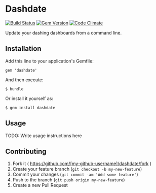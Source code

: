 # Dashdate
[![Build Status](https://travis-ci.org/kmckee/dashdate.png)](https://travis-ci.org/kmckee/dashdate)
[![Gem Version](https://badge.fury.io/rb/dashdate.svg)](http://badge.fury.io/rb/dashdate)
[![Code Climate](https://codeclimate.com/github/kmckee/dashdate/badges/gpa.svg)](https://codeclimate.com/github/kmckee/dashdate)

Update your dashing dashboards from a command line.

## Installation

Add this line to your application's Gemfile:

    gem 'dashdate'

And then execute:

    $ bundle

Or install it yourself as:

    $ gem install dashdate

## Usage

TODO: Write usage instructions here

## Contributing

1. Fork it ( https://github.com/[my-github-username]/dashdate/fork )
2. Create your feature branch (`git checkout -b my-new-feature`)
3. Commit your changes (`git commit -am 'Add some feature'`)
4. Push to the branch (`git push origin my-new-feature`)
5. Create a new Pull Request

